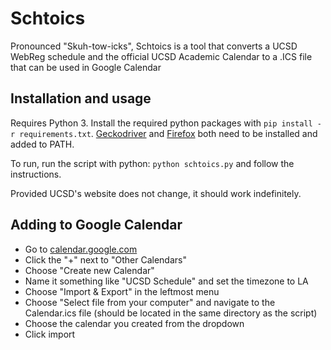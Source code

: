 # Schtoics
Pronounced "Skuh-tow-icks", Schtoics is a tool that converts a UCSD WebReg schedule and the official UCSD Academic Calendar to a .ICS file that can be used in Google Calendar


## Installation and usage
Requires Python 3. Install the required python packages with `pip install -r requirements.txt`. [Geckodriver](https://github.com/mozilla/geckodriver/releases) and [Firefox](https://www.mozilla.org/en-US/firefox/) both need to be installed and added to PATH. 

To run, run the script with python: `python schtoics.py` and follow the instructions.

Provided UCSD's website does not change, it should work indefinitely.


## Adding to Google Calendar
* Go to [calendar.google.com](https://calendar.google.com/)
* Click the "+" next to "Other Calendars"
* Choose "Create new Calendar"
* Name it something like "UCSD Schedule" and set the timezone to LA
* Choose "Import & Export" in the leftmost menu
* Choose "Select file from your computer" and navigate to the Calendar.ics file (should be located in the same directory as the script)
* Choose the calendar you created from the dropdown
* Click import
